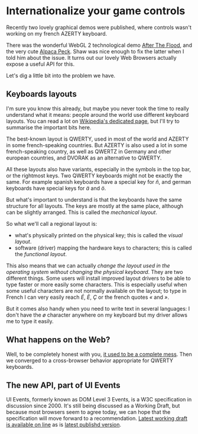 Internationalize your game controls
===================================

Recently two lovely graphical demos were published, where controls wasn't
working on my french AZERTY keyboard.

There was the wonderful WebGL 2 technological demo [After The
Flood](https://playcanv.as/e/p/44MRmJRU/), and the very cute [Alpaca
Peck](http://codepen.io/shshaw/full/apwMwM/). Shaw was nice enough to fix the
latter when I told him about the issue. It turns out our lovely Web Browsers
actually expose a useful API for this.

Let's dig a little bit into the problem we have.


Keyboards layouts
-----------------
I'm sure you know this already, but maybe you never took the time to really
understand what it means: people around the world use different keyboard
layouts. You can read a lot on [Wikipedia's dedicated
page](https://en.wikipedia.org/wiki/Keyboard_layout), but I'll try to
summarise the important bits here.

The best-known layout is QWERTY, used in most of the world and AZERTY in some
french-speaking countries. But AZERTY is also used a lot in some french-speaking
country, as well as QWERTZ in Germany and other european countries, and DVORAK
as an alternative to QWERTY.

All these layouts also have variants, especially in the symbols in the top bar,
or the rightmost keys. Two QWERTY keyboards might not be exactly the same. For
example spanish keyboards have a special key for _ñ_, and german keyboards have
special keys for _ä_ and _ö_.

But what's important to understand is that the keyboards
have the same structure for all layouts. The keys are mostly at the same
place, although can be slightly arranged. This is called the _mechanical
layout_.

So what we'll call a regional layout is:
* what's physically printed on the physical key; this is called the _visual
    layout_.
* software (driver) mapping the hardware keys to characters; this is called the
    _functional layout_.

This also means that we can actually _change the layout used in the operating
system without changing the physical keyboard_. They are two different things.
Some users will install improved layout drivers to be able to type faster or
more easily some characters. This is especially useful when some useful
characters are not normally available on the layout; to type in French I can
very easily reach _É_, _È_, _Ç_ or the french quotes _«_ and _»_.

But it comes also handy when you need to write text in several languages: I
don't have the _ø_ character anywhere on my keyboard but my driver allows me to
type it easily.

What happens on the Web?
------------------------
Well, to be completely honest with you, [it used to be a complete
mess](http://unixpapa.com/js/key.html). Then we converged to a cross-browser
behavior appropriate for QWERTY keyboards.


The new API, part of UI Events
------------------------------
UI Events, formerly known as DOM Level 3 Events, is a W3C specification in
discussion since 2000. It's still being discussed as a Working Draft, but
because most browsers seem to agree today, we can hope that the specification
will move forward to a recommendation. [Latest working draft is available on
line](https://w3c.github.io/uievents/) as is [latest publishd
version](https://www.w3.org/TR/uievents/).


